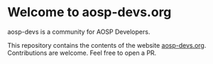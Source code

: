 # Welcome to aosp-devs.org

aosp-devs is a community for AOSP Developers.

This repository contains the contents of the website [aosp-devs.org](https://aosp-devs.org).
Contributions are welcome. Feel free to open a PR.
